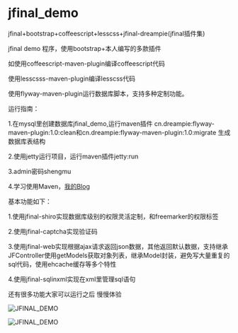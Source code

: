 jfinal_demo
===========

jfinal+bootstrap+coffeescript+lesscss+jfinal-dreampie(jfinal插件集)

jfinal demo  程序，使用bootstrap+本人编写的多款插件

如使用coffeescript-maven-plugin编译coffeescript代码

使用lesscsss-maven-plugin编译lesscss代码

使用flyway-maven-plugin运行数据库脚本，支持多种定制功能。

运行指南：

1.在mysql里创建数据库jfinal_demo,运行maven插件 cn.dreampie:flyway-maven-plugin:1.0:clean和cn.dreampie:flyway-maven-plugin:1.0:migrate  生成数据库表结构

2.使用jetty运行项目，运行maven插件jetty:run

3.admin密码shengmu

4.学习使用Maven，[我的Blog](http://my.oschina.net/wangrenhui1990/blog/337583)

基本功能如下：

1.使用jfinal-shiro实现数据库级别的权限灵活定制，和freemarker的权限标签

2.使用jfinal-captcha实现验证码

3.使用jfinal-web实现根据ajax请求返回json数据，其他返回默认数据，支持继承JFController使用getModels获取对象列表，继承Model封装，避免写大量重复的sql代码，使用ehcache缓存等多个特性

4.使用jfinal-sqlinxml实现在xml里管理sql语句

还有很多功能大家可以运行之后 慢慢体验


![JFINAL_DEMO](http://static.oschina.net/uploads/space/2014/1127/185853_6800_946569.png "JFINAL_DEMO")

![JFINAL_DEMO](http://static.oschina.net/uploads/space/2014/1127/185913_J9zy_946569.png "JFINAL_DEMO")

